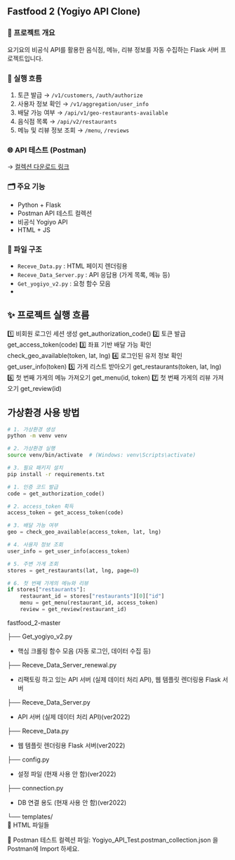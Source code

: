 ## Fastfood 2 (Yogiyo API Clone)

### 📌 프로젝트 개요
요기요의 비공식 API를 활용한 음식점, 메뉴, 리뷰 정보를 자동 수집하는 Flask 서버 프로젝트입니다.

### 🧭 실행 흐름

1. 토큰 발급 → `/v1/customers`, `/auth/authorize`
2. 사용자 정보 확인 → `/v1/aggregation/user_info`
3. 배달 가능 여부 → `/api/v1/geo-restaurants-available`
4. 음식점 목록 → `/api/v2/restaurants`
5. 메뉴 및 리뷰 정보 조회 → `/menu`, `/reviews`


### 🌐 API 테스트 (Postman)
→ [컬렉션 다운로드 링크]()

### 🗂️ 주요 기능
- Python + Flask
- Postman API 테스트 컬렉션
- 비공식 Yogiyo API
- HTML + JS 

### 📂 파일 구조
- `Receve_Data.py` : HTML 페이지 렌더링용
- `Receve_Data_Server.py` : API 응답용 (가게 목록, 메뉴 등)
- `Get_yogiyo_v2.py` : 요청 함수 모음
-
## ✨ 프로젝트 실행 흐름
1️⃣	비회원 로그인 세션 생성	get_authorization_code()
2️⃣	토큰 발급	get_access_token(code)
3️⃣	좌표 기반 배달 가능 확인	check_geo_available(token, lat, lng)
4️⃣	로그인된 유저 정보 확인	get_user_info(token)
5️⃣	가게 리스트 받아오기	get_restaurants(token, lat, lng)
6️⃣	첫 번째 가게의 메뉴 가져오기	get_menu(id, token)
7️⃣	첫 번째 가게의 리뷰 가져오기	get_review(id)

## 가상환경 사용 방법

```bash
# 1. 가상환경 생성
python -m venv venv

# 2. 가상환경 실행
source venv/bin/activate  # (Windows: venv\Scripts\activate)

# 3. 필요 패키지 설치
pip install -r requirements.txt
````

```python
# 1. 인증 코드 발급
code = get_authorization_code()

# 2. access_token 획득
access_token = get_access_token(code)

# 3. 배달 가능 여부
geo = check_geo_available(access_token, lat, lng)

# 4. 사용자 정보 조회
user_info = get_user_info(access_token)

# 5. 주변 가게 조회
stores = get_restaurants(lat, lng, page=0)

# 6. 첫 번째 가게의 메뉴와 리뷰
if stores["restaurants"]:
    restaurant_id = stores["restaurants"][0]["id"]
    menu = get_menu(restaurant_id, access_token)
    review = get_review(restaurant_id)
 ```

fastfood_2-master

├── Get_yogiyo_v2.py      
-  핵심 크롤링 함수 모음 (자동 로그인, 데이터 수집 등)

├── Receve_Data_Server_renewal.py  
- 리팩토링 하고 있는 API 서버 (실제 데이터 처리 API), 웹 템플릿 렌더링용 Flask 서버

├── Receve_Data_Server.py 
- API 서버 (실제 데이터 처리 API)(ver2022)

├── Receve_Data.py         
 - 웹 템플릿 렌더링용 Flask 서버(ver2022)

├── config.py             
 - 설정 파일 (현재 사용 안 함)(ver2022)

├── connection.py         
 - DB 연결 용도 (현재 사용 안 함)(ver2022)

└── templates/            
 📄 HTML 파일들


🧪 Postman 테스트
컬렉션 파일: Yogiyo_API_Test.postman_collection.json 을 Postman에 Import 하세요.